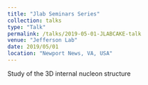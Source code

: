 ```yaml
---
title: "Jlab Seminars Series"
collection: talks
type: "Talk"
permalink: /talks/2019-05-01-JLABCAKE-talk
venue: "Jefferson Lab"
date: 2019/05/01
location: "Newport News, VA, USA"
---
```


Study of the 3D internal nucleon structure
